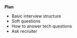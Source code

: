 
**Plan**
- Basic interview structure
- Soft questions
- How to answer tech questions
- Ask recruiter